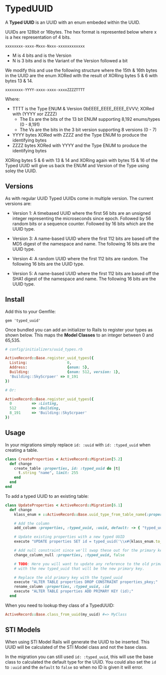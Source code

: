 # TypedUUID

A __Typed UUID__ is an UUID with an enum embeded within the UUID.

UUIDs are 128bit or 16bytes. The hex format is represented below where x is
a hex representation of 4 bits.

`xxxxxxxx-xxxx-Mxxx-Nxxx-xxxxxxxxxxxx`

- M is 4 bits and is the Version
- N is 3 bits and is the Variant of the Version followed a bit

We modify this and use the following structure where the 15th & 16th bytes in the
UUID are the enum XORed with the result of XORing bytes 5 & 6 with bytes 13 & 14.

`xxxxxxxx-YYYY-xxxx-xxxx-xxxxZZZZTTTT`

Where:

- TTTT is the Type ENUM & Version 0bEEEE_EEEE_EEEE_EVVV; XORed with (YYYY xor ZZZZ)
    - The Es are the bits of the 13 bit ENUM supporting 8,192 enums/types (0 - 8,191)
    - The Vs are the bits in the 3 bit version supporting 8 versions (0 - 7)
- YYYY bytes XORed with ZZZZ and the Type ENUM to produce the identifying bytes
- ZZZZ bytes XORed with YYYY and the Type ENUM to produce the identifying bytes

XORing bytes 5 & 6 with 13 & 14 and XORing again with bytes 15 & 16 of the
Typed UUID will give us back the ENUM and Version of the Type using soley the UUID.

## Versions

As with regular UUID Typed UUIDs come in multiple version. The current versions are:

- Version 1: A timebased UUID where the first 56 bits are an unsigned integer
             representing the microseconds since epoch. Followed by 56 random
             bits or a sequence counter. Followed by 16 bits which are the UUID
             type.

- Version 3: A name-based UUID where the first 112 bits are based off the MD5
             digest of the namespace and name. The following 16 bits are the
             UUID type.

- Version 4: A random UUID where the first 112 bits are random. The following
             16 bits are the UUID type.

- Version 5: A name-based UUID where the first 112 bits are based off the SHA1
             digest of the namespace and name. The following 16 bits are the
             UUID type.

## Install

Add this to your Gemfile:

`gem 'typed_uuid'`

Once bundled you can add an initializer to Rails to register your types as shown
below. This maps the __Model Classes__ to an integer between 0 and 65,535.

```ruby
# config/initializers/uuid_types.rb

ActiveRecord::Base.register_uuid_types({
  Listing: 	                0,
  Address:                  {enum: 5},
  Building:                 {enum: 512, version: 1},
  'Building::SkyScrpaer' => 8_191
})

# Or:

ActiveRecord::Base.register_uuid_types({
  0         => :Listing,
  512       => :Building,
  8_191     => 'Building::SkyScrpaer'
})
```


## Usage

In your migrations simply replace `id: :uuid` with `id: :typed_uuid` when creating
a table.

```ruby
class CreateProperties < ActiveRecord::Migration[5.2]
  def change
    create_table :properties, id: :typed_uuid do |t|
      t.string "name", limit: 255
    end
  end
end
```

To add a typed UUID to an existing table:

```ruby
class UpdateProperties < ActiveRecord::Migration[6.1]
  def change
    klass_enum = ::ActiveRecord::Base.uuid_type_from_table_name(:properties)

    # Add the column
    add_column :properties, :typed_uuid, :uuid, default: -> { "typed_uuid('\\x#{klass_enum.to_s(16).rjust(4, '0')}')" }

    # Update existing properties with a new typed UUID
    execute "UPDATE properties SET id = typed_uuid('\\x#{klass_enum.to_s(16).rjust(4, '0')}');"

    # Add null constraint since we'll swap these out for the primary key
    change_column_null :properties, :typed_uuid, false

    # TODO: Here you will want to update any reference to the old primary key
    # with the new typed_uuid that will be the new primary key.

    # Replace the old primary key with the typed_uuid
    execute "ALTER TABLE properties DROP CONSTRAINT properties_pkey;"
    rename_column :properties, :typed_uuid, :id
    execute "ALTER TABLE properties ADD PRIMARY KEY (id);"
  end
```

When you need to lookup they class of a TypedUUID:

```ruby
ActiveRecord::Base.class_from_uuid(my_uuid) #=> MyClass
```

## STI Models
When using STI Model Rails will generate the UUID to be inserted. This UUID will
be calculated of the STI Model class and not the base class.

In the migration you can still used `id: :typed_uuid`, this will use the base
class to calculated the default type for the UUID. You could also set the
`id` to `:uuid` and the `default` to `false` so when no ID is given it will error.
